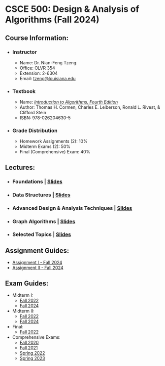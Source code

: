 # CSCE 500: Design & Analysis of Algorithms (Fall 2024)

## Course Information:

* ### Instructor

    * Name: Dr. Nian-Feng Tzeng
    * Office: OLVR 354
    * Extension: 2-6304
    * Email: tzeng@louisiana.edu


* ### Textbook

    * Name: [*Introduction to Algorithms, Fourth Edition*](../../../books/Introduction-to-Algorithms/README.md)
    * Author: Thomas H. Cormen, Charles E. Leiberson, Ronald L. Rivest, & Clifford Stein
    * ISBN: 978-026204630-5

* ### Grade Distribution

    * Homework Assignments (2): 10%
    * Midterm Exams (2): 50%
    * Final (Comprehensive) Exam: 40%

## Lectures:
* ### Foundations | [Slides](./_lectures_/I_Foundations.pdf)
* ### Data Structures | [Slides](./_lectures_/II_Data-Structures.pdf)
* ### Advanced Design & Analysis Techniques | [Slides](./_lectures_/III_Advanced-Design-and-Analysis-Techniques.pdf)
* ### Graph Algorithms | [Slides](./_lectures_/IV_Graph-Algorithms.pdf)
* ### Selected Topics | [Slides](./_lectures_/V_Selected-Topics.pdf) 

## Assignment Guides:
* [Assignment I - Fall 2024](./_assigments_/Assignment-I-Fall2024.md)
* [Assignment II - Fall 2024](./_assigments_/Assignment-II-Fall2024.md)

## Exam Guides:
* Midterm I:
    * [Fall 2022](./_exams_/Midterm-I_(Fall-2022).md)
    * [Fall 2024](./_exams_/Midterm-I_(Fall-2024).md)
* Midterm II:
    * [Fall 2022](./_exams_/Midterm-II_(Fall-2022).md)
    * [Fall 2024](./_exams_/Midterm-II_(Fall-2024).md)
* Final:
    * [Fall 2022](./_exams_/Final_(Fall-2022).md)
* Comprehensive Exams:
    * [Fall 2020](./_exams_/Algorithms-Comprehensive_(Fall-2020).md)
    * [Fall 2021](./_exams_/Algorithms-Comprehensive_(Fall-2021).md)
    * [Spring 2022](./_exams_/Algorithms-Comprehensive_(Spring-2022).md)
    * [Spring 2023](./_exams_/Algorithms-Comprehensive_(Spring-2023).md)